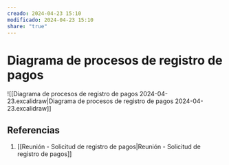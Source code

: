 ```yaml
---
creado: 2024-04-23 15:10
modificado: 2024-04-23 15:10
share: "true"
---
```


# Diagrama de procesos de registro de pagos


![[Diagrama de procesos de registro de pagos 2024-04-23.excalidraw|Diagrama de procesos de registro de pagos 2024-04-23.excalidraw]]

## Referencias
1. [[Reunión - Solicitud de registro de pagos|Reunión - Solicitud de registro de pagos]]

